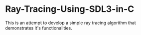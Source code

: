 # Ray-Tracing-Using-SDL3-in-C
This is an attempt to develop a simple ray tracing algorithm that demonstrates it's functionalities. 
